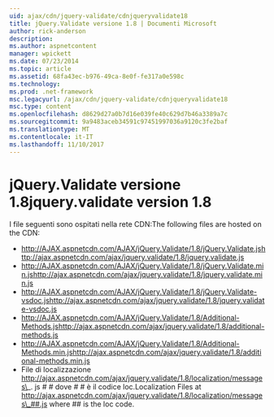 ```yaml
---
uid: ajax/cdn/jquery-validate/cdnjqueryvalidate18
title: jQuery.Validate versione 1.8 | Documenti Microsoft
author: rick-anderson
description: 
ms.author: aspnetcontent
manager: wpickett
ms.date: 07/23/2014
ms.topic: article
ms.assetid: 68fa43ec-b976-49ca-8e0f-fe317a0e598c
ms.technology: 
ms.prod: .net-framework
msc.legacyurl: /ajax/cdn/jquery-validate/cdnjqueryvalidate18
msc.type: content
ms.openlocfilehash: d8629d27a0b7d16e039fe40c629d7b46a3389a7c
ms.sourcegitcommit: 9a9483aceb34591c97451997036a9120c3fe2baf
ms.translationtype: MT
ms.contentlocale: it-IT
ms.lasthandoff: 11/10/2017
---
```

<a name="jqueryvalidate-version-18"></a><span data-ttu-id="a6009-102">jQuery.Validate versione 1.8</span><span class="sxs-lookup"><span data-stu-id="a6009-102">jquery.validate version 1.8</span></span>
====================
<span data-ttu-id="a6009-103">I file seguenti sono ospitati nella rete CDN:</span><span class="sxs-lookup"><span data-stu-id="a6009-103">The following files are hosted on the CDN:</span></span>

- <span data-ttu-id="a6009-104">http://AJAX.aspnetcdn.com/AJAX/jQuery.Validate/1.8/jQuery.Validate.js</span><span class="sxs-lookup"><span data-stu-id="a6009-104">http://ajax.aspnetcdn.com/ajax/jquery.validate/1.8/jquery.validate.js</span></span>
- <span data-ttu-id="a6009-105">http://AJAX.aspnetcdn.com/AJAX/jQuery.Validate/1.8/jQuery.Validate.min.js</span><span class="sxs-lookup"><span data-stu-id="a6009-105">http://ajax.aspnetcdn.com/ajax/jquery.validate/1.8/jquery.validate.min.js</span></span>
- <span data-ttu-id="a6009-106">http://AJAX.aspnetcdn.com/AJAX/jQuery.Validate/1.8/jQuery.Validate-vsdoc.js</span><span class="sxs-lookup"><span data-stu-id="a6009-106">http://ajax.aspnetcdn.com/ajax/jquery.validate/1.8/jquery.validate-vsdoc.js</span></span>
- <span data-ttu-id="a6009-107">http://AJAX.aspnetcdn.com/AJAX/jQuery.Validate/1.8/Additional-Methods.js</span><span class="sxs-lookup"><span data-stu-id="a6009-107">http://ajax.aspnetcdn.com/ajax/jquery.validate/1.8/additional-methods.js</span></span>
- <span data-ttu-id="a6009-108">http://AJAX.aspnetcdn.com/AJAX/jQuery.Validate/1.8/Additional-Methods.min.js</span><span class="sxs-lookup"><span data-stu-id="a6009-108">http://ajax.aspnetcdn.com/ajax/jquery.validate/1.8/additional-methods.min.js</span></span>
- <span data-ttu-id="a6009-109">File di localizzazione http://ajax.aspnetcdn.com/ajax/jquery.validate/1.8/localization/messages\_. js # # dove # # è il codice loc.</span><span class="sxs-lookup"><span data-stu-id="a6009-109">Localization Files at http://ajax.aspnetcdn.com/ajax/jquery.validate/1.8/localization/messages\_##.js where ## is the loc code.</span></span>
